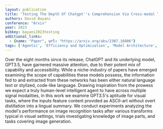 ```yaml
---
layout: publication
title: 'Testing The Depth Of Chatgpt''s Comprehension Via Cross-modal Tasks Based On Ascii-art: Gpt3.5''s Abilities In Regard To Recognizing And Generating Ascii-art Are Not Totally Lacking'
authors: David Bayani
conference: "Arxiv"
year: 2023
bibkey: bayani2023testing
additional_links:
  - {name: "Paper", url: "https://arxiv.org/abs/2307.16806"}
tags: ['Agentic', 'Efficiency and Optimization', 'Model Architecture', 'Multimodal Models', 'Reinforcement Learning', 'Distillation', 'GPT', 'Attention Mechanism']
---
```

Over the eight months since its release, ChatGPT and its underlying model,
GPT3.5, have garnered massive attention, due to their potent mix of capability
and accessibility. While a niche-industry of papers have emerged examining the
scope of capabilities these models possess, the information fed to and
extracted from these networks has been either natural language text or
stylized, code-like language. Drawing inspiration from the prowess we expect a
truly human-level intelligent agent to have across multiple signal modalities,
in this work we examine GPT3.5's aptitude for visual tasks, where the inputs
feature content provided as ASCII-art without overt distillation into a lingual
summary. We conduct experiments analyzing the model's performance on image
recognition tasks after various transforms typical in visual settings, trials
investigating knowledge of image parts, and tasks covering image generation.
